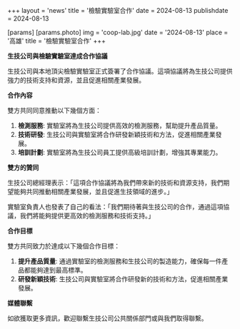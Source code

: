 +++
layout = 'news'
title = '檢驗實驗室合作'
date = 2024-08-13
publishdate = 2024-08-13

[params]
  [params.photo]
    img = 'coop-lab.jpg'
    date = '2024-08-13'
    place = '高雄'
    title = '檢驗實驗室合作'
+++

**生技公司與檢驗實驗室達成合作協議**

生技公司與本地頂尖檢驗實驗室正式簽署了合作協議。這項協議將為生技公司提供強力的技術支持和資源，並且促進相關產業發展。

**合作內容**

雙方共同同意推動以下幾個方面：

1. **檢測服務**: 實驗室將為生技公司提供高效的檢測服務，幫助提升產品質量。
2. **技術研發**: 生技公司與實驗室將合作研發新穎技術和方法，促進相關產業發展。
3. **培訓計劃**: 實驗室將為生技公司員工提供高級培訓計劃，增強其專業能力。

**雙方的贊同**

生技公司總經理表示：「這項合作協議將為我們帶來新的技術和資源支持，我們期望能夠共同推動相關產業發展，並且促進生技領域的進步。」

實驗室負責人也發表了自己的看法：「我們期待著與生技公司的合作，通過這項協議，我們將能夠提供更高效的檢測服務和技術支持。」

**合作目標**

雙方共同致力於達成以下幾個合作目標：

1. **提升產品質量**: 通過實驗室的檢測服務和生技公司的製造能力，確保每一件產品都能夠達到最高標準。
2. **研發新穎技術**: 生技公司與實驗室將合作研發新的技術和方法，促進相關產業發展。

**媒體聯繫**

如欲獲取更多資訊，歡迎聯繫生技公司公共關係部門或與我們取得聯繫。

